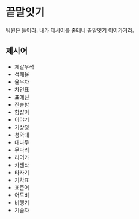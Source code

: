 # 끝말잇기
팀원은 들어라. 내가 제시어를 줄테니 끝말잇기 이어가거라.

## 제시어
- 제갈우석
- 석패율
- 율무차
- 차인표
- 표예진
- 진솔함
- 함잡이
- 이야기
- 기상청
- 청와대
- 대나무
- 무다리
- 리어카
- 카센타
- 타자기
- 기차표
- 표준어
- 어도비
- 비행기
- 기술자
